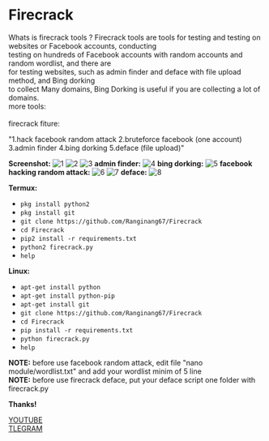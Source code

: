 # Firecrack

Whats is firecrack tools ?
Firecrack tools are tools for testing and testing on websites or Facebook accounts, conducting<br>
testing on hundreds of Facebook accounts with random accounts and random wordlist, and there are<br>
for testing websites, such as admin finder and deface with file upload method, and Bing dorking<br>
to collect Many domains, Bing Dorking is useful if you are collecting a lot of domains.<br>
more tools:<br>
<br>firecrack fiture:<br>

"1.hack facebook random attack
2.bruteforce facebook (one account)
3.admin finder
4.bing dorking
5.deface (file upload)"

**Screenshot:**
![1](https://github.com/Ranginang67/Firecrack/blob/master/img/1.png)
![2](https://github.com/Ranginang67/Firecrack/blob/master/img/2.png)
![3](https://github.com/Ranginang67/Firecrack/blob/master/img/3.png)
**admin finder:**
![4](https://github.com/Ranginang67/Firecrack/blob/master/img/admin_pan.png)
**bing dorking:**
![5](https://github.com/Ranginang67/Firecrack/blob/master/img/dorking.png)
**facebook hacking random attack:**
![6](https://github.com/Ranginang67/Firecrack/blob/master/img/random_1.png)
![7](https://github.com/Ranginang67/Firecrack/blob/master/img/random_2.png)
**deface:**
![8](https://github.com/Ranginang67/Firecrack/blob/master/img/deface.png)

**Termux:**
* `pkg install python2`
* `pkg install git`
* `git clone https://github.com/Ranginang67/Firecrack`
* `cd Firecrack`
* `pip2 install -r requirements.txt`
* `python2 firecrack.py`
* `help`

**Linux:**
* `apt-get install python`
* `apt-get install python-pip`
* `apt-get install git`
* `git clone https://github.com/Ranginang67/Firecrack`
* `cd Firecrack`
* `pip install -r requirements.txt`
* `python firecrack.py`
* `help`

**NOTE:** before use facebook random attack, edit file "nano module/wordlist.txt" and add your wordlist minim of 5 line<br>
**NOTE:** before use firecrack deface, put your deface script one folder with firecrack.py

**Thanks!**

[YOUTUBE](https://www.youtube.com/channel/UCNMD5U02GFeWLqmrl_XSPGQ) <br>
[TLEGRAM](https://t.me/Msambari)
